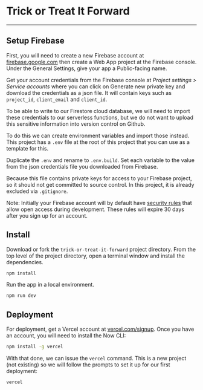 # Trick or Treat It Forward

---

## Setup Firebase

First, you will need to create a new Firebase account at [firebase.google.com](https://firebase.google.com/) then create a Web App project at the Firebase console. Under the General Settings, give your app a Public-facing name.

Get your account credentials from the Firebase console at _Project settings > Service accounts_ where you can click on Generate new private key and download the credentials as a json file. It will contain keys such as `project_id`, `client_email` and `client_id`. 

To be able to write to our Firestore cloud database, we will need to import these credentials to our serverless functions, but we do not want to upload this sensitive information into version control on Github.

To do this we can create environment variables and import those instead. This project has a `.env` file at the root of this project that you can use as a template for this.

Duplicate the `.env` and rename to `.env.build`. Set each variable to the value from the json credentials file you downloaded from Firebase. 

Because this file contains private keys for access to your Firebase project, so it should not get committed to source control. In this project, it is already excluded via `.gitignore`.

Note: Initially your Firebase account will by default have [security rules](https://firebase.google.com/docs/firestore/security/overview) that allow open access during development. These rules will expire 30 days after you sign up for an account.

## Install

Download or fork the `trick-or-treat-it-forward` project directory. From the top level of the project directory, open a terminal window and install the dependencies.

```sh
npm install
```

Run the app in a local environment.

```sh
npm run dev
```

## Deployment

For deployment, get a Vercel account at [vercel.com/signup](https://vercel.com/signup). Once you have an account, you will need to install the Now CLI:

```sh
npm install -g vercel
```

With that done, we can issue the `vercel` command. This is a new project (not existing) so we will follow the prompts to set it up for our first deployment:

```sh
vercel
```